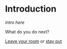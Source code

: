 # Introduction 

*intro here*

What do you do next? 

[Leave your room](what-floor.md) or [stay put](police-ending.md)